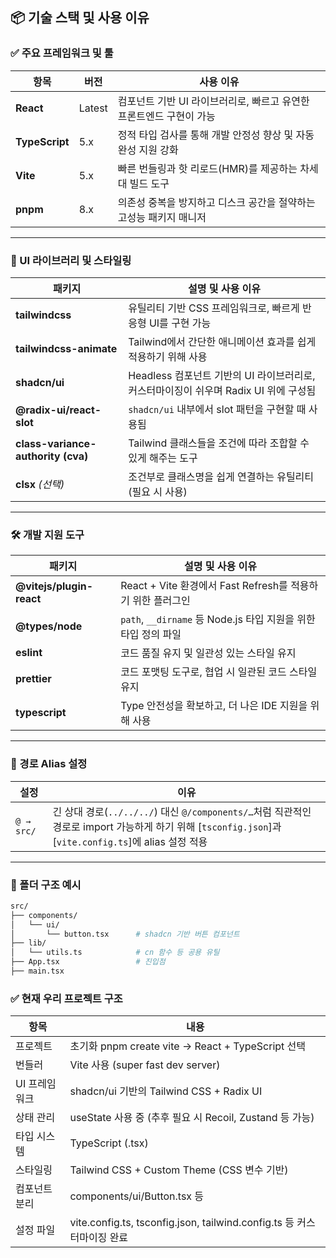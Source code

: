 ## 📦 기술 스택 및 사용 이유

### ✅ 주요 프레임워크 및 툴

| 항목 | 버전 | 사용 이유 |
|------|------|-----------|
| **React** | Latest | 컴포넌트 기반 UI 라이브러리로, 빠르고 유연한 프론트엔드 구현이 가능 |
| **TypeScript** | 5.x | 정적 타입 검사를 통해 개발 안정성 향상 및 자동완성 지원 강화 |
| **Vite** | 5.x | 빠른 번들링과 핫 리로드(HMR)를 제공하는 차세대 빌드 도구 |
| **pnpm** | 8.x | 의존성 중복을 방지하고 디스크 공간을 절약하는 고성능 패키지 매니저 |

---

### 🎨 UI 라이브러리 및 스타일링

| 패키지 | 설명 및 사용 이유 |
|--------|-------------------|
| **tailwindcss** | 유틸리티 기반 CSS 프레임워크로, 빠르게 반응형 UI를 구현 가능 |
| **tailwindcss-animate** | Tailwind에서 간단한 애니메이션 효과를 쉽게 적용하기 위해 사용 |
| **shadcn/ui** | Headless 컴포넌트 기반의 UI 라이브러리로, 커스터마이징이 쉬우며 Radix UI 위에 구성됨 |
| **@radix-ui/react-slot** | `shadcn/ui` 내부에서 slot 패턴을 구현할 때 사용됨 |
| **class-variance-authority (cva)** | Tailwind 클래스들을 조건에 따라 조합할 수 있게 해주는 도구 |
| **clsx** *(선택)* | 조건부로 클래스명을 쉽게 연결하는 유틸리티 (필요 시 사용) |

---

### 🛠️ 개발 지원 도구

| 패키지 | 설명 및 사용 이유 |
|--------|-------------------|
| **@vitejs/plugin-react** | React + Vite 환경에서 Fast Refresh를 적용하기 위한 플러그인 |
| **@types/node** | `path`, `__dirname` 등 Node.js 타입 지원을 위한 타입 정의 파일 |
| **eslint** | 코드 품질 유지 및 일관성 있는 스타일 유지 |
| **prettier** | 코드 포맷팅 도구로, 협업 시 일관된 코드 스타일 유지 |
| **typescript** | Type 안전성을 확보하고, 더 나은 IDE 지원을 위해 사용 |

---

### 📁 경로 Alias 설정

| 설정 | 이유 |
|------|------|
| `@ → src/` | 긴 상대 경로(`../../../`) 대신 `@/components/…`처럼 직관적인 경로로 import 가능하게 하기 위해 [`tsconfig.json`]과 [`vite.config.ts`]에 alias 설정 적용 |

---

### 📂 폴더 구조 예시

```bash
src/
├── components/
│   └── ui/
│       └── button.tsx      # shadcn 기반 버튼 컴포넌트
├── lib/
│   └── utils.ts            # cn 함수 등 공용 유틸
├── App.tsx                 # 진입점
├── main.tsx
```

### ✅ 현재 우리 프로젝트 구조

| 항목 | 내용 |
|------|------|
| 프로젝트 | 초기화	pnpm create vite → React + TypeScript 선택 |
| 번들러 |	Vite 사용 (super fast dev server) | 
| UI 프레임워크 |	shadcn/ui 기반의 Tailwind CSS + Radix UI |
| 상태 관리 |	useState 사용 중 (추후 필요 시 Recoil, Zustand 등 가능) |
| 타입 시스템 |	TypeScript (.tsx) |
| 스타일링 |	Tailwind CSS + Custom Theme (CSS 변수 기반) |
| 컴포넌트 분리 |	components/ui/Button.tsx 등 |
| 설정 파일 |	vite.config.ts, tsconfig.json, tailwind.config.ts 등 커스터마이징 완료 |
